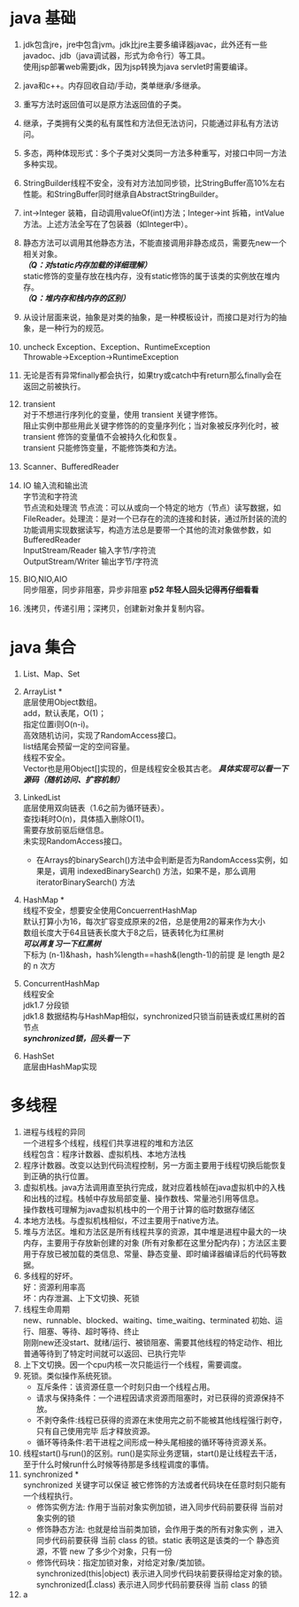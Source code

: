 # java 基础
1. jdk包含jre，jre中包含jvm。jdk比jre主要多编译器javac，此外还有一些javadoc、jdb（java调试器，形式为命令行）等工具。  
使用jsp部署web需要jdk，因为jsp转换为java servlet时需要编译。
2. java和c++。内存回收自动/手动，类单继承/多继承。
3. 重写方法时返回值可以是原方法返回值的子类。
4. 继承，子类拥有父类的私有属性和方法但无法访问，只能通过非私有方法访问。
5. 多态，两种体现形式：多个子类对父类同一方法多种重写，对接口中同一方法多种实现。
6. StringBuilder线程不安全，没有对方法加同步锁，比StringBuffer高10%左右性能。和StringBuffer同时继承自AbstractStringBuilder。
7. int->Integer 装箱，自动调用valueOf(int)方法；Integer->int 拆箱，intValue方法。上述方法全写在了包装器（如Integer中）。
8. 静态方法可以调用其他静态方法，不能直接调用非静态成员，需要先new一个相关对象。  
***（Q：对static内存加载的详细理解）***  
static修饰的变量存放在栈内存，没有static修饰的属于该类的实例放在堆内存。  
***（Q：堆内存和栈内存的区别）***  

9. 从设计层⾯来说，抽象是对类的抽象，是⼀种模板设计，⽽接⼝是对⾏为的抽象，是⼀种⾏为的规范。
10. uncheck Exception、Exception、RuntimeException   
    Throwable->Exception->RuntimeException
11. 无论是否有异常finally都会执行，如果try或catch中有return那么finally会在返回之前被执行。
12. transient  
    对于不想进⾏序列化的变量，使⽤ transient 关键字修饰。  
    阻⽌实例中那些⽤此关键字修饰的的变量序列化；当对象被反序列化时，被 transient 修饰的变量值不会被持久化和恢复。  
    transient 只能修饰变量，不能修饰类和⽅法。
13. Scanner、BufferedReader
14. IO
    输⼊流和输出流  
    字节流和字符流  
    节点流和处理流 节点流：可以从或向一个特定的地方（节点）读写数据，如FileReader。处理流：是对一个已存在的流的连接和封装，通过所封装的流的功能调用实现数据读写，构造方法总是要带一个其他的流对象做参数，如BufferedReader  
    InputStream/Reader 输入字节/字符流  
    OutputStream/Writer 输出字节/字符流
15. BIO,NIO,AIO  
    同步阻塞，同步非阻塞，异步非阻塞
    **p52 年轻人回头记得再仔细看看**
16. 浅拷贝，传递引用；深拷贝，创建新对象并复制内容。

# java 集合
1. List、Map、Set
2. ArrayList *    
   底层使用Object数组。  
   add，默认表尾，O(1)；  
   指定位置i则O(n-i)。  
   高效随机访问，实现了RandomAccess接口。  
   list结尾会预留一定的空间容量。  
   线程不安全。  
   Vector也是用Object[]实现的，但是线程安全极其古老。
   ***具体实现可以看一下源码（随机访问、扩容机制）***
3. LinkedList  
   底层使用双向链表（1.6之前为循环链表）。  
   查找i耗时O(n)，具体插入删除O(1)。  
   需要存放前驱后继信息。  
   未实现RandomAccess接口。  
   * 在Arrays的binarySearch()方法中会判断是否为RandomAccess实例，如果是，调⽤ indexedBinarySearch() ⽅法，如果不是，那么调⽤ iteratorBinarySearch() ⽅法
4. HashMap *  
   线程不安全，想要安全使用ConcuerrentHashMap  
   默认打算小为16，每次扩容变成原来的2倍，总是使用2的幂来作为大小  
   数组长度大于64且链表长度大于8之后，链表转化为红黑树  
   ***可以再复习一下红黑树***  
   下标为 (n-1)&hash，hash%length==hash&(length-1)的前提 是 length 是2的 n 次⽅  

5. ConcurrentHashMap  
   线程安全  
   jdk1.7 分段锁  
   jdk1.8 数据结构与HashMap相似，synchronized只锁当前链表或红黑树的首节点  
   ***synchronized锁，回头看一下***  
6. HashSet  
   底层由HashMap实现

# 多线程
1. 进程与线程的异同  
   一个进程多个线程，线程们共享进程的堆和方法区  
   线程包含：程序计数器、虚拟机栈、本地方法栈
2. 程序计数器。改变以达到代码流程控制，另一方面主要用于线程切换后能恢复到正确的执行位置。
3. 虚拟机栈。java方法调用直至执行完成，就对应着栈帧在java虚拟机中的入栈和出栈的过程。栈帧中存放局部变量、操作数栈、常量池引用等信息。  
   操作数栈可理解为java虚拟机栈中的一个用于计算的临时数据存储区  
4. 本地方法栈。与虚拟机栈相似，不过主要用于native方法。
5. 堆与方法区。堆和⽅法区是所有线程共享的资源，其中堆是进程中最⼤的⼀块内存，主要⽤于存放新创建的对象 (所有对象都在这⾥分配内存)；⽅法区主要⽤于存放已被加载的类信息、常量、静态变量、即时编译器编译后的代码等数据。
6. 多线程的好坏。  
   好：资源利用率高  
   坏：内存泄漏、上下⽂切换、死锁  
7. 线程生命周期  
   new、runnable、blocked、waiting、time_waiting、terminated
   初始、运行、阻塞、等待、超时等待、终止  
   刚刚new还没start、就绪/运行、被锁阻塞、需要其他线程的特定动作、相比普通等待到了特定时间就可以返回、已执行完毕  
8. 上下文切换。因一个cpu内核一次只能运行一个线程，需要调度。
9. 死锁。类似操作系统死锁。  
   * 互斥条件：该资源任意⼀个时刻只由⼀个线程占⽤。 
   * 请求与保持条件：⼀个进程因请求资源⽽阻塞时，对已获得的资源保持不放。
   * 不剥夺条件:线程已获得的资源在末使⽤完之前不能被其他线程强⾏剥夺，只有⾃⼰使⽤完毕 后才释放资源。
   * 循环等待条件:若⼲进程之间形成⼀种头尾相接的循环等待资源关系。
10. 线程start()与run()的区别。run()是实际业务逻辑，start()是让线程去干活，至于什么时候run什么时候等待那是多线程调度的事情。
11. synchronized *  
    synchronized 关键字可以保证 被它修饰的⽅法或者代码块在任意时刻只能有⼀个线程执⾏。  
    * 修饰实例⽅法: 作⽤于当前对象实例加锁，进⼊同步代码前要获得 当前对象实例的锁
    * 修饰静态⽅法: 也就是给当前类加锁，会作⽤于类的所有对象实例 ，进⼊同步代码前要获得 当前 class 的锁。static 表明这是该类的⼀个 静态资源，不管 new 了多少个对象，只有⼀份  
    * 修饰代码块：指定加锁对象，对给定对象/类加锁。 synchronized(this|object) 表示进⼊同步代码块前要获得给定对象的锁。 synchronized(.class) 表示进⼊同步代码前要获得 当前 class 的锁
12. a